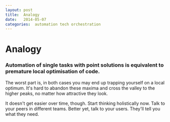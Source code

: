 ```yaml
---
layout: post
title:  Analogy 
date:   2014-05-07 
categories:  automation tech orchestration 
---
```


# Analogy


### Automation of single tasks with point solutions is equivalent to premature local optimisation of code.  

The worst part is, in both cases you may end up trapping yourself on a local optimum. It's hard to abandon these maxima and cross the valley to the higher peaks, no matter how attractive they look.  

It doesn't get easier over time, though. Start thinking holistically now. Talk to your peers in different teams. Better yet, talk to your users. They'll tell you what they need.

